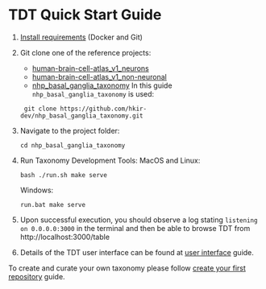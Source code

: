 # TDT Quick Start Guide

1. [Install requirements](https://brain-bican.github.io/taxonomy-development-tools/Build/) (Docker and Git)
2. Git clone one of the reference projects:
    - [human-brain-cell-atlas_v1_neurons](https://github.com/brain-bican/human-brain-cell-atlas_v1_neurons)
    - [human-brain-cell-atlas_v1_non-neuronal](https://github.com/brain-bican/human-brain-cell-atlas_v1_non-neuronal)
    - [nhp_basal_ganglia_taxonomy](https://github.com/hkir-dev/nhp_basal_ganglia_taxonomy)
   In this guide `nhp_basal_ganglia_taxonomy` is used:
   ```
    git clone https://github.com/hkir-dev/nhp_basal_ganglia_taxonomy.git
   ```
3. Navigate to the project folder:
    ```
    cd nhp_basal_ganglia_taxonomy
   ```
4. Run Taxonomy Development Tools:
    MacOS and Linux:
    ```
    bash ./run.sh make serve
    ```
    
    Windows: 
    ```
    run.bat make serve
    ```
5. Upon successful execution, you should observe a log stating `listening on 0.0.0.0:3000` in the terminal and then be able to browse TDT from http://localhost:3000/table
6. Details of the TDT user interface can be found at [user interface](https://brain-bican.github.io/taxonomy-development-tools/UserInterface/) guide.

To create and curate your own taxonomy please follow [create your first repository](https://brain-bican.github.io/taxonomy-development-tools/NewRepo/) guide.